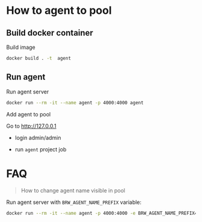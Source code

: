 # How to agent to pool

## Build docker container

Build image

```bash
docker build . -t  agent
```

## Run agent 

Run agent server

```bash
docker run --rm -it --name agent -p 4000:4000 agent
```

Add agent to pool

Go to http://127.0.0.1 

- login admin/admin

- run `agent` project job

# FAQ

> How to change agent name visible in pool

Run agent server with `BRW_AGENT_NAME_PREFIX` variable:

```bash
docker run --rm -it --name agent -p 4000:4000 -e BRW_AGENT_NAME_PREFIX=cool-boy agent
```


